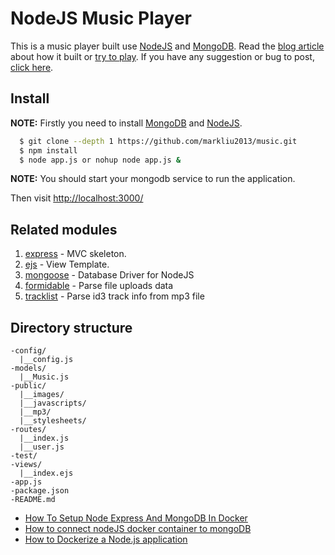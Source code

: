 # NodeJS Music Player

This is a music player built use [NodeJS](http://nodejs.org/) and [MongoDB](http://mongodb.org/).
Read the [blog article](https://mark.zfwhub.com/html5-audio-player.html) about how it built or [try to play](http://demo.zfwhub.com:3000).
If you have any suggestion or bug to post, [click here](https://github.com/markliu2013/music/issues/new).

## Install

**NOTE:** Firstly you need to install [MongoDB](https://docs.mongodb.com/manual/installation/) and [NodeJS](https://github.com/joyent/node/wiki/installation).

```sh
  $ git clone --depth 1 https://github.com/markliu2013/music.git
  $ npm install
  $ node app.js or nohup node app.js &
```

**NOTE:** You should start your mongodb service to run the application.

Then visit [http://localhost:3000/](http://localhost:3000/)

## Related modules

1. [express](http://expressjs.com/) - MVC skeleton.
2. [ejs](http://embeddedjs.com/) - View Template.
3. [mongoose](http://mongoosejs.com/) - Database Driver for NodeJS
4. [formidable](https://www.npmjs.org/package/formidable) - Parse file uploads data
5. [tracklist](https://www.npmjs.org/package/tracklist) - Parse id3 track info from mp3 file

## Directory structure
```
-config/
  |__config.js
-models/
  |__Music.js
-public/
  |__images/
  |__javascripts/
  |__mp3/
  |__stylesheets/
-routes/
  |__index.js
  |__user.js
-test/
-views/
  |__index.ejs
-app.js
-package.json
-README.md
```

* [How To Setup Node Express And MongoDB In Docker](https://appdividend.com/2018/04/13/how-to-setup-node-express-and-mongodb-in-docker/)
* [How to connect nodeJS docker container to mongoDB](https://stackoverflow.com/questions/43962012/how-to-connect-nodejs-docker-container-to-mongodb)
* [How to Dockerize a Node.js application](https://buddy.works/guides/how-dockerize-node-application)